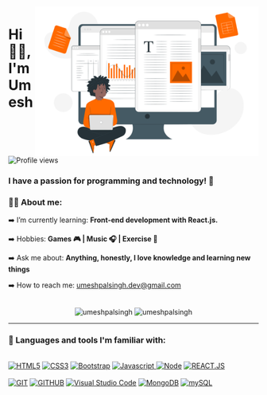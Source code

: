 <img align="right" src="https://raw.githubusercontent.com/gabrlcj/gabrlcj/2aa161dfb942e25ec84396721837dfccc98e08f2/Illustration.svg" alt="Illustration" title="Illustration Storyset" width=450/>
    
<h1 align="left">Hi 👋🏽, I'm Umesh</h1>

![Profile views](https://gpvc.arturio.dev/umeshpalsingh)

<h3 align="left">I have a passion for programming and technology! 🚀</h3>

<div align="left">
    <h3>🧑‍💻 About me:</h3>
        <p>➡️ I’m currently learning: <b>Front-end development with React.js.</b></p>
        <p>➡️ Hobbies: <b>Games 🎮 | Music 🎧 | Exercise 🏃</b></p>
        <p>➡️ Ask me about: <b>Anything, honestly, I love knowledge and learning new things</b></p>
        <p>➡️ How to reach me: <a href="mailto:umeshpalsingh.dev@gmail.com">umeshpalsingh.dev@gmail.com</a></p>
</div><br>

<div align="center">
    <img height="155em" src="https://github-readme-stats.vercel.app/api?username=umeshpalsingh&show_icons=true&theme=slateorange&title_color=f34213&text_color=0c0c0c&icon_color=0c0c0c&locale=en&hide_border=true&bg_color=bbb8b2" alt="umeshpalsingh" />
    <img height="155em" src="https://github-readme-stats.vercel.app/api/top-langs?username=umeshpalsingh&show_icons=true&theme=slateorange&title_color=f34213&text_color=0c0c0c&icon_color=0c0c0c&layout=compact&hide_border=true&bg_color=bbb8b2" alt="umeshpalsingh" />
</div>
    
---

<div>
  <h3>🧰 Languages and tools I'm familiar with:</h3><br>
    <a href="https://"><img src="https://img.shields.io/static/v1?label=&message=HTML5&color=%23E34F26&style=for-the-badge&logo=html5&logoColor=whitesmoke" alt="HTML5"></a>
    <a href="https://"><img src="https://img.shields.io/static/v1?label=&message=CSS3&color=%231572B6&style=for-the-badge&logo=css3&logoColor=whitesmoke" alt="CSS3"></a>
    <a href="https://"><img src="https://img.shields.io/static/v1?label=&message=bootstrap&color=purple&style=for-the-badge&logo=bootstrap&logoColor=white" alt="Bootstrap"></a>
    <a href="https://"><img src="https://img.shields.io/static/v1?label=&message=Javascript&color=%23F7DF1E&style=for-the-badge&logo=javascript&logoColor=grey" alt="Javascript"> </a>
    <a href="https://"><img src="https://img.shields.io/static/v1?label=&message=Node&color=2C682C&style=for-the-badge&logo=node.js&logoColor=white" alt="Node"></a>
    <a href="https://"><img src="https://img.shields.io/static/v1?label=&message=REACT.JS&color=%2361DAFB&style=for-the-badge&logo=react&logoColor=grey" alt="REACT.JS"></a>
    <br><br>
    <a href="https://"><img src="https://img.shields.io/static/v1?label=&message=GIT&color=%23F05032&style=for-the-badge&logo=git&logoColor=whitesmoke" alt="GIT"></a>
    <a href="https://"><img src="https://img.shields.io/static/v1?label=&message=GITHUB&color=%23181717&style=for-the-badge&logo=github&logoColor=whitesmoke" alt="GITHUB"></a>
    <a href="https://"><img src="https://img.shields.io/static/v1?label=&message=visualstudiocode&color=blue&style=for-the-badge&logo=visualstudiocode&logoColor=whitesmoke" alt="Visual Studio Code"></a>
    <a href="https://"><img src="https://img.shields.io/static/v1?label=&message=MongoDB&color=116149&style=for-the-badge&logo=mongodb&logoColor=whitesmoke" alt="MongoDB"></a>
    <a href="https://"><img src="https://img.shields.io/static/v1?label=&message=mysql&color=4479A1&style=for-the-badge&logo=mysql&logoColor=whitesmoke" alt="mySQL"></a>
</div>




